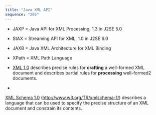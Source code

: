 ```yaml
---
title: "Java XML API"
sequence: "205"
---
```


- JAXP = Java API for XML Processing, 1.3 in J2SE 5.0
- StAX = Streaming API for XML, 1.0 in J2SE 6.0
- JAXB = Java XML Architecture for XML Binding
- XPath = XML Path Language

- [XML 1.0](https://www.w3.org/TR/REC-xml/) describes precise rules for
  **crafting** a well-formed XML document and describes partial rules for **processing** well-formed2 documents.
- 

[XML Schema 1.0](https://www.w3.org/TR/xmlschema-1/) (http://www.w3.org/TR/xmlschema-1/) describes a language that can be
used to specify the precise structure of an XML document and constrain its contents.
